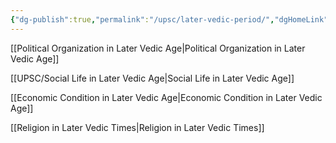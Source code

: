 ```yaml
---
{"dg-publish":true,"permalink":"/upsc/later-vedic-period/","dgHomeLink":true,"dgPassFrontmatter":false}
---
```


[[Political Organization in Later Vedic Age|Political Organization in Later Vedic Age]]

[[UPSC/Social Life in Later Vedic Age|Social Life in Later Vedic Age]]

[[Economic Condition in Later Vedic Age|Economic Condition in Later Vedic Age]]

[[Religion in Later Vedic Times|Religion in Later Vedic Times]]


